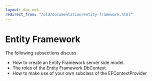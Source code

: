 ```yaml
---
layout: doc-net
redirect_from: "/old/documentation/entity-framework.html"
---
```

# Entity Framework

The following subsections discuss

* How to create an Entity Framework server side model. 
* The roles of the Entity Framework DbContext.
* How to make use of your own subclass of the EFContextProvider